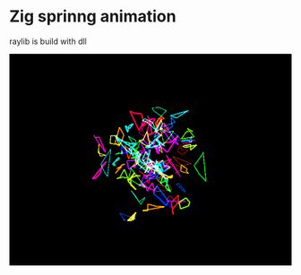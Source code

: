 # Zig sprinng animation  
raylib is build with dll


 
![O_o](https://github.com/SoaB/lpeff/blob/main/screenrec001.gif)